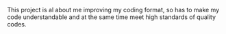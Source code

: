 This project is al about me improving my coding format,
so has to make my code understandable and at the same time meet high standards of quality codes.
